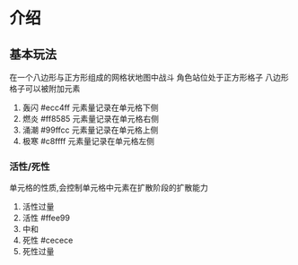 # 介绍

## 基本玩法

在一个八边形与正方形组成的网格状地图中战斗
角色站位处于正方形格子
八边形格子可以被附加元素

1. 轰闪 #ecc4ff 元素量记录在单元格下侧
2. 燃炎 #ff8585 元素量记录在单元格右侧
3. 涌潮 #99ffcc 元素量记录在单元格上侧
4. 极寒 #c8ffff 元素量记录在单元格左侧

### 活性/死性

单元格的性质,会控制单元格中元素在扩散阶段的扩散能力

1. 活性过量
2. 活性 #ffee99
3. 中和
4. 死性 #cecece
5. 死性过量